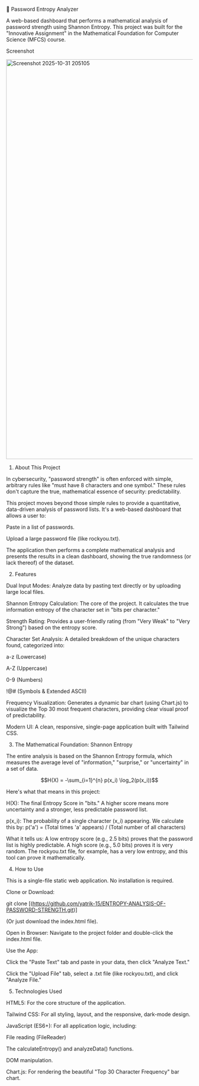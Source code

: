 🔑 Password Entropy Analyzer

A web-based dashboard that performs a mathematical analysis of password strength using Shannon Entropy. This project was built for the "Innovative Assignment" in the Mathematical Foundation for Computer Science (MFCS) course.

Screenshot

<img width="1919" height="1079" alt="Screenshot 2025-10-31 205105" src="https://github.com/user-attachments/assets/87b1cac8-b831-47b0-8dce-f7571adaacc4" />


1. About This Project

In cybersecurity, "password strength" is often enforced with simple, arbitrary rules like "must have 8 characters and one symbol." These rules don't capture the true, mathematical essence of security: predictability.

This project moves beyond those simple rules to provide a quantitative, data-driven analysis of password lists. It's a web-based dashboard that allows a user to:

Paste in a list of passwords.

Upload a large password file (like rockyou.txt).

The application then performs a complete mathematical analysis and presents the results in a clean dashboard, showing the true randomness (or lack thereof) of the dataset.

2. Features

Dual Input Modes: Analyze data by pasting text directly or by uploading large local files.

Shannon Entropy Calculation: The core of the project. It calculates the true information entropy of the character set in "bits per character."

Strength Rating: Provides a user-friendly rating (from "Very Weak" to "Very Strong") based on the entropy score.

Character Set Analysis: A detailed breakdown of the unique characters found, categorized into:

a-z (Lowercase)

A-Z (Uppercase)

0-9 (Numbers)

!@# (Symbols & Extended ASCII)

Frequency Visualization: Generates a dynamic bar chart (using Chart.js) to visualize the Top 30 most frequent characters, providing clear visual proof of predictability.

Modern UI: A clean, responsive, single-page application built with Tailwind CSS.

3. The Mathematical Foundation: Shannon Entropy

The entire analysis is based on the Shannon Entropy formula, which measures the average level of "information," "surprise," or "uncertainty" in a set of data.

$$H(X) = -\sum_{i=1}^{n} p(x_i) \log_2(p(x_i))$$

Here's what that means in this project:

H(X): The final Entropy Score in "bits." A higher score means more uncertainty and a stronger, less predictable password list.

p(x_i): The probability of a single character (x_i) appearing. We calculate this by:
p('a') = (Total times 'a' appears) / (Total number of all characters)

What it tells us: A low entropy score (e.g., 2.5 bits) proves that the password list is highly predictable. A high score (e.g., 5.0 bits) proves it is very random. The rockyou.txt file, for example, has a very low entropy, and this tool can prove it mathematically.

4. How to Use

This is a single-file static web application. No installation is required.

Clone or Download:

git clone [(https://github.com/yatrik-15/ENTROPY-ANALYSIS-OF-PASSWORD-STRENGTH.git)]


(Or just download the index.html file).

Open in Browser:
Navigate to the project folder and double-click the index.html file.

Use the App:

Click the "Paste Text" tab and paste in your data, then click "Analyze Text."

Click the "Upload File" tab, select a .txt file (like rockyou.txt), and click "Analyze File."

5. Technologies Used

HTML5: For the core structure of the application.

Tailwind CSS: For all styling, layout, and the responsive, dark-mode design.

JavaScript (ES6+): For all application logic, including:

File reading (FileReader)

The calculateEntropy() and analyzeData() functions.

DOM manipulation.

Chart.js: For rendering the beautiful "Top 30 Character Frequency" bar chart.
